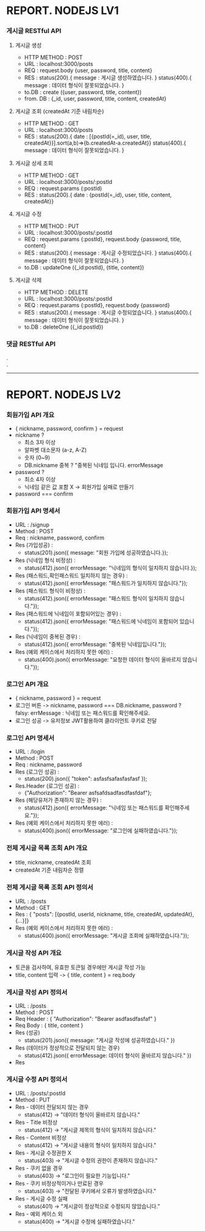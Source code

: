 # REPORT. NODEJS LV1

### 게시글 RESTful API
1. 게시글 생성
   - HTTP METHOD : POST
   - URL : localhost:3000/posts
   - REQ : request.body {user, password, title, content}
   - RES : status(200).{ message : 게시글 생성하였습니다. }
          status(400).{ message : 데이터 형식이 잘못되었습니다. }
   - to.DB : create ({user, password, title, content})
   - from. DB : {_id, user, password, title, content, createdAt}

2. 게시글 조회 (createdAt 기준 내림차순)
   - HTTP METHOD : GET
   - URL : localhost:3000/posts
   - RES : status(200).{ date : [{postId(=_id), user, title, createdAt}}].sort(a,b)=>{b.createdAt-a.createdAt}}
          status(400).{ message : 데이터 형식이 잘못되었습니다. }

3. 게시글 상세 조회
   - HTTP METHOD : GET
   - URL : localhost:3000/posts/:postId
   - REQ : request.params (:postId)
   - RES : status(200).{ date : {postId(=_id), user, title, content, createdAt}}

4. 게시글 수정
   - HTTP METHOD : PUT
   - URL : localhost:3000/posts/:postId
   - REQ : request.params {:postId}, request.body {password, title, content}
   - RES : status(200).{ message : 게시글 수정되었습니다. }
          status(400).{ message : 데이터 형식이 잘못되었습니다. }
   - to.DB : updateOne ({_id:postId}, {title, content})

5. 게시글 삭제
   - HTTP METHOD : DELETE
   - URL : localhost:3000/posts/:postId
   - REQ : request.params {:postId}, request.body {password}
   - RES : status(200).{ message : 게시글 수정되었습니다. }
          status(400).{ message : 데이터 형식이 잘못되었습니다. }
   - to.DB : deleteOne ({_id:postId})


### 댓글 RESTful API
.   
.
***
# REPORT. NODEJS LV2

### 회원가입 API 개요
   - { nickname, password, confirm } = request
   - nickname ?
      - 최소 3자 이상
      - 알파벳 대소문자 (a-z, A-Z)
      - 숫자 (0~9)
      - DB.nickname 중복 ? "중복된 닉네임 입니다. errorMessage
   - password ?
      - 최소 4자 이상
      - 닉네임 같은 값 포함 X -> 회원가입 실패로 만들기
   - password === confirm
### 회원가입 API 명세서  
   - URL : /signup
   - Method : POST
   - Req : nickname, password, confirm
   - Res (가입성공) :
      - status(201).json({ message: "회원 가입에 성공하였습니다.});
   - Res (닉네임 형식 비정상) :
      - status(412).json({ errorMessage: "닉네임의 형식이 일치하지 않습니다.});
   - Res (패스워드,확인패스워드 일치하지 않는 경우) :
      - status(412).json({ errorMessage: "패스워드가 일치하지 않습니다."});
   - Res (패스워드 형식이 비정상) :
      - status(412).json({ errorMessage: "패스워드 형식이 일치하지 않습니다."});
   - Res (패스워드에 닉네임이 포함되어있는 경우) :
      - status(412).json({ errorMessage: "패스워드에 닉네임이 포함되어 있습니다."});
   - Res (닉네임이 중복된 경우) :
      - status(412).json({ errorMessage: "중복된 닉네임입니다."});
   - Res (예외 케이스에서 처리하지 못한 에러) :
      - status(400).json({ errorMessage: "요청한 데이터 형식이 올바르지 않습니다."});

### 로그인 API 개요
   - { nickname, password } = request
   - 로그인 버튼 -> nickname, password === DB.nickname, password ?   
      falsy: errMessage : 닉네임 또는 패스워드를 확인해주세요.
   - 로그인 성공 -> 유저정보 JWT활용하여 클라이언트 쿠키로 전달

### 로그인 API 명세서
   - URL : /login
   - Method : POST
   - Req : nickname, password
   - Res (로그인 성공) :
      - status(200).json({ "token": asfasfsafasfasfasf });
   - Res.Header (로그인 성공) :
      - {"Authorization": "Bearer asfsafdsadfasdfasfdaf"};
   - Res (해당유저가 존재하지 않는 경우) :
      - status(412).json({ errorMessage: "닉네임 또는 패스워드를 확인해주세요."});
   - Res (예외 케이스에서 처리하지 못한 에러) :
      - status(400).json({ errorMessage: "로그인에 실패하였습니다."});


### 전체 게시글 목록 조회 API 개요
   - title, nickname, createdAt 조회
   - createdAt 기준 내림차순 정렬

### 전체 게시글 목록 조회 API 정의서
   - URL : /posts
   - Method : GET
   - Res : { "posts": [{postId, userId, nickname, title, createdAt, updatedAt}, {...}]}
   - Res (예외 케이스에서 처리하지 못한 에러) :
      - status(400).json({ errorMessage: "게시글 조회에 실패하였습니다."});

### 게시글 작성 API 개요
   - 토큰을 검사하여, 유효한 토큰일 경우에만 게시글 작성 가능
   - title, content 입력 -> { title, content } = req.body

### 게시글 작성 API 정의서
   - URL : /posts
   - Method : POST
   - Req Header : { "Authorization": "Bearer asdfasdfasfaf" }
   - Req Body : { title, content }
   - Res (성공)
      - status(201).json({ message: "게시글 작성에 성공하였습니다." })
   - Res (데이터가 정상적으로 전달되지 않는 경우)
      - status(412).json({ errorMessage: 데이터 형식이 올바르지 않습니다." })
   - Res

### 게시글 수정 API 정의서
   - URL : /posts/:postId
   - Method : PUT
   - Res - 데이터 전달되지 않는 경우
      - status(412) -> "데이터 형식이 올바르지 않습니다."
   - Res - Title 비정상
      - status(412) -> "게시글 제목의 형식이 일치하지 않습니다."
   - Res - Content 비정상
      - status(412) -> "게시글 내용의 형식이 일치하지 않습니다."
   - Res - 게시글 수정권한 X
      - status(403) -> "게시글 수정의 권한이 존재하지 않습니다."
   - Res - 쿠키 없을 경우
      - status(403) -> "로그인이 필요한 기능입니다."
   - Res - 쿠키 비정상적이거나 만료된 경우
      - status(403) -> "전달된 쿠키에서 오류가 발생하였습니다."
   - Res - 게시글 수정 실패
      - status(401) -> "게시글이 정상적으로 수정되지 않았습니다.”
   - Res - 예외 케이스 외
      - status(400) -> "게시글 수정에 실패하였습니다."

